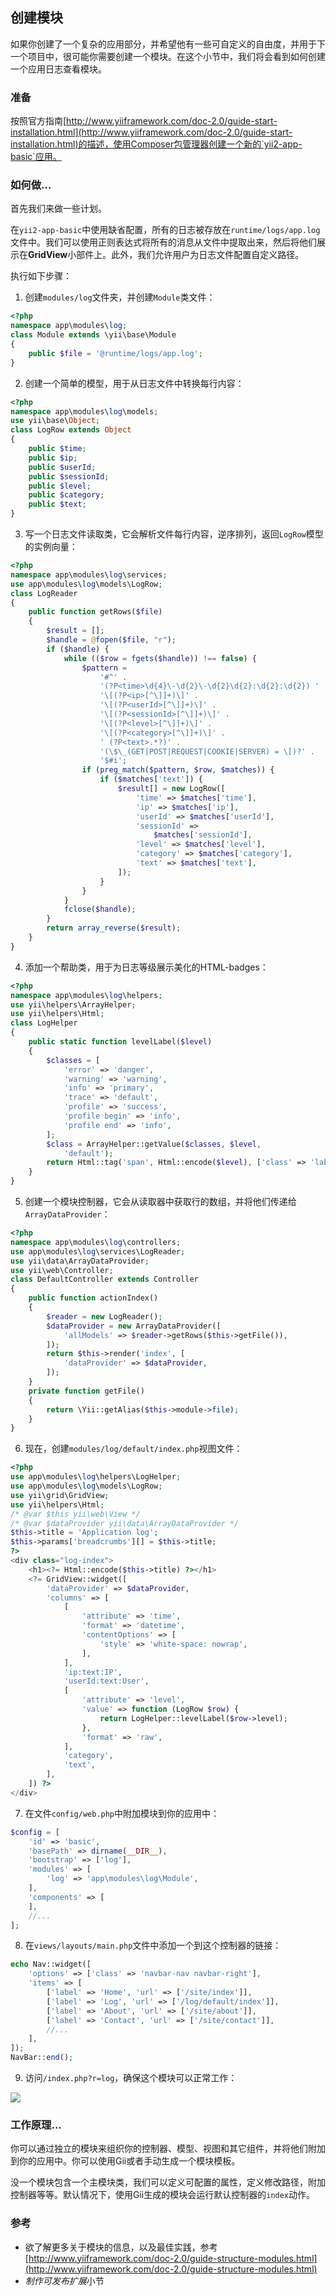 ## 创建模块

如果你创建了一个复杂的应用部分，并希望他有一些可自定义的自由度，并用于下一个项目中，很可能你需要创建一个模块。在这个小节中，我们将会看到如何创建一个应用日志查看模块。

### 准备

按照官方指南[http://www.yiiframework.com/doc-2.0/guide-start-installation.html](http://www.yiiframework.com/doc-2.0/guide-start-installation.html)的描述，使用Composer包管理器创建一个新的`yii2-app-basic`应用。

### 如何做...

首先我们来做一些计划。

在`yii2-app-basic`中使用缺省配置，所有的日志被存放在`runtime/logs/app.log`文件中。我们可以使用正则表达式将所有的消息从文件中提取出来，然后将他们展示在**GridView**小部件上。此外，我们允许用户为日志文件配置自定义路径。

执行如下步骤：

1. 创建`modules/log`文件夹，并创建`Module`类文件：

```php
<?php
namespace app\modules\log;
class Module extends \yii\base\Module
{
    public $file = '@runtime/logs/app.log';
}
```

2. 创建一个简单的模型，用于从日志文件中转换每行内容：

```php
<?php
namespace app\modules\log\models;
use yii\base\Object;
class LogRow extends Object
{
    public $time;
    public $ip;
    public $userId;
    public $sessionId;
    public $level;
    public $category;
    public $text;
}
```

3. 写一个日志文件读取类，它会解析文件每行内容，逆序排列，返回`LogRow`模型的实例向量：

```php
<?php
namespace app\modules\log\services;
use app\modules\log\models\LogRow;
class LogReader
{
    public function getRows($file)
    {
        $result = [];
        $handle = @fopen($file, "r");
        if ($handle) {
            while (($row = fgets($handle)) !== false) {
                $pattern =
                    '#^' .
                    '(?P<time>\d{4}\-\d{2}\-\d{2}\d{2}:\d{2}:\d{2}) ' .
                    '\[(?P<ip>[^\]]+)\]' .
                    '\[(?P<userId>[^\]]+)\]' .
                    '\[(?P<sessionId>[^\]]+)\]' .
                    '\[(?P<level>[^\]]+)\]' .
                    '\[(?P<category>[^\]]+)\]' .
                    ' (?P<text>.*?)' .
                    '(\$\_(GET|POST|REQUEST|COOKIE|SERVER) = \[)?' .
                    '$#i';
                if (preg_match($pattern, $row, $matches)) {
                    if ($matches['text']) {
                        $result[] = new LogRow([
                            'time' => $matches['time'],
                            'ip' => $matches['ip'],
                            'userId' => $matches['userId'],
                            'sessionId' =>
                                $matches['sessionId'],
                            'level' => $matches['level'],
                            'category' => $matches['category'],
                            'text' => $matches['text'],
                        ]);
                    }
                }
            }
            fclose($handle);
        }
        return array_reverse($result);
    }
}
```

4. 添加一个帮助类，用于为日志等级展示美化的HTML-badges：

```php
<?php
namespace app\modules\log\helpers;
use yii\helpers\ArrayHelper;
use yii\helpers\Html;
class LogHelper
{
    public static function levelLabel($level)
    {
        $classes = [
            'error' => 'danger',
            'warning' => 'warning',
            'info' => 'primary',
            'trace' => 'default',
            'profile' => 'success',
            'profile begin' => 'info',
            'profile end' => 'info',
        ];
        $class = ArrayHelper::getValue($classes, $level,
            'default');
        return Html::tag('span', Html::encode($level), ['class' => 'label-' . $class]);
    }
}
```

5. 创建一个模块控制器，它会从读取器中获取行的数组，并将他们传递给`ArrayDataProvider`：

```php
<?php
namespace app\modules\log\controllers;
use app\modules\log\services\LogReader;
use yii\data\ArrayDataProvider;
use yii\web\Controller;
class DefaultController extends Controller
{
    public function actionIndex()
    {
        $reader = new LogReader();
        $dataProvider = new ArrayDataProvider([
            'allModels' => $reader->getRows($this->getFile()),
        ]);
        return $this->render('index', [
            'dataProvider' => $dataProvider,
        ]);
    }
    private function getFile()
    {
        return \Yii::getAlias($this->module->file);
    }
}
```

6. 现在，创建`modules/log/default/index.php`视图文件：

```php
<?php
use app\modules\log\helpers\LogHelper;
use app\modules\log\models\LogRow;
use yii\grid\GridView;
use yii\helpers\Html;
/* @var $this yii\web\View */
/* @var $dataProvider yii\data\ArrayDataProvider */
$this->title = 'Application log';
$this->params['breadcrumbs'][] = $this->title;
?>
<div class="log-index">
    <h1><?= Html::encode($this->title) ?></h1>
    <?= GridView::widget([
        'dataProvider' => $dataProvider,
        'columns' => [
            [
                'attribute' => 'time',
                'format' => 'datetime',
                'contentOptions' => [
                    'style' => 'white-space: nowrap',
                ],
            ],
            'ip:text:IP',
            'userId:text:User',
            [
                'attribute' => 'level',
                'value' => function (LogRow $row) {
                    return LogHelper::levelLabel($row->level);
                },
                'format' => 'raw',
            ],
            'category',
            'text',
        ],
    ]) ?>
</div>
```

7. 在文件`config/web.php`中附加模块到你的应用中：

```php
$config = [
    'id' => 'basic',
    'basePath' => dirname(__DIR__),
    'bootstrap' => ['log'],
    'modules' => [
        'log' => 'app\modules\log\Module',
    ],
    'components' => [
    ],
    //...
];
```

8. 在`views/layouts/main.php`文件中添加一个到这个控制器的链接：

```php
echo Nav::widget([
    'options' => ['class' => 'navbar-nav navbar-right'],
    'items' => [
        ['label' => 'Home', 'url' => ['/site/index']],
        ['label' => 'Log', 'url' => ['/log/default/index']],
        ['label' => 'About', 'url' => ['/site/about']],
        ['label' => 'Contact', 'url' => ['/site/contact']],
        //...
    ],
]);
NavBar::end();
```

9. 访问`/index.php?r=log`，确保这个模块可以正常工作：

![](../images/807.png)

### 工作原理...

你可以通过独立的模块来组织你的控制器、模型、视图和其它组件，并将他们附加到你的应用中。你可以使用Gii或者手动生成一个模块模板。

没一个模块包含一个主模块类，我们可以定义可配置的属性，定义修改路径，附加控制器等等。默认情况下，使用Gii生成的模块会运行默认控制器的`index`动作。

### 参考

- 欲了解更多关于模块的信息，以及最佳实践，参考[http://www.yiiframework.com/doc-2.0/guide-structure-modules.html](http://www.yiiframework.com/doc-2.0/guide-structure-modules.html)
- *制作可发布扩展*小节